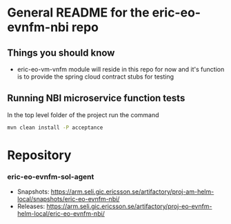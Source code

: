 # General README for the eric-eo-evnfm-nbi repo

## Things you should know
* eric-eo-vm-vnfm module will reside in this repo for now and it's function is to provide the spring cloud contract stubs for testing


## Running NBI microservice function tests
 In the top level folder of the project run the command
``` bash
mvn clean install -P acceptance
```
# Repository
### eric-eo-evnfm-sol-agent
  * Snapshots: https://arm.seli.gic.ericsson.se/artifactory/proj-am-helm-local/snapshots/eric-eo-evnfm-nbi/
  * Releases: https://arm.seli.gic.ericsson.se/artifactory/proj-eo-evnfm-helm-local/eric-eo-evnfm-nbi/
